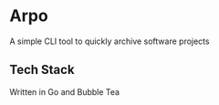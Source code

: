
# Arpo

A simple CLI tool to quickly archive software projects


## Tech Stack

Written in Go and Bubble Tea

